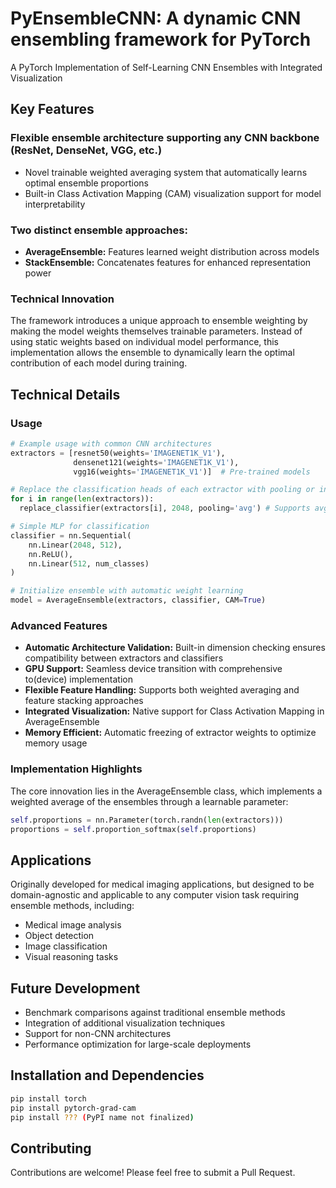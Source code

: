 # PyEnsembleCNN: A dynamic CNN ensembling framework for PyTorch
A PyTorch Implementation of Self-Learning CNN Ensembles with Integrated Visualization

## Key Features

### Flexible ensemble architecture supporting any CNN backbone (ResNet, DenseNet, VGG, etc.)
* Novel trainable weighted averaging system that automatically learns optimal ensemble proportions
* Built-in Class Activation Mapping (CAM) visualization support for model interpretability

### Two distinct ensemble approaches:
* **AverageEnsemble:** Features learned weight distribution across models
* **StackEnsemble:** Concatenates features for enhanced representation power 

### Technical Innovation
The framework introduces a unique approach to ensemble weighting by making the model weights themselves trainable parameters. Instead of using static weights based on individual model performance, this implementation allows the ensemble to dynamically learn the optimal contribution of each model during training.

## Technical Details

### Usage
```python
# Example usage with common CNN architectures
extractors = [resnet50(weights='IMAGENET1K_V1'),
              densenet121(weights='IMAGENET1K_V1'),
              vgg16(weights='IMAGENET1K_V1')]  # Pre-trained models

# Replace the classification heads of each extractor with pooling or interpolation (downscaling vs upscaling)
for i in range(len(extractors)):
  replace_classifier(extractors[i], 2048, pooling='avg') # Supports avg and max pooling

# Simple MLP for classification
classifier = nn.Sequential(
    nn.Linear(2048, 512),
    nn.ReLU(),
    nn.Linear(512, num_classes)
)

# Initialize ensemble with automatic weight learning
model = AverageEnsemble(extractors, classifier, CAM=True)
```

### Advanced Features

* **Automatic Architecture Validation:** Built-in dimension checking ensures compatibility between extractors and classifiers
* **GPU Support:** Seamless device transition with comprehensive to(device) implementation
* **Flexible Feature Handling:** Supports both weighted averaging and feature stacking approaches
* **Integrated Visualization:** Native support for Class Activation Mapping in AverageEnsemble
* **Memory Efficient:** Automatic freezing of extractor weights to optimize memory usage

### Implementation Highlights
The core innovation lies in the AverageEnsemble class, which implements a weighted average of the ensembles through a learnable parameter:
```python
self.proportions = nn.Parameter(torch.randn(len(extractors)))
proportions = self.proportion_softmax(self.proportions)
```

## Applications
Originally developed for medical imaging applications, but designed to be domain-agnostic and applicable to any computer vision task requiring ensemble methods, including:

* Medical image analysis
* Object detection
* Image classification
* Visual reasoning tasks

## Future Development
* Benchmark comparisons against traditional ensemble methods
* Integration of additional visualization techniques
* Support for non-CNN architectures
* Performance optimization for large-scale deployments

## Installation and Dependencies
```bash
pip install torch
pip install pytorch-grad-cam
pip install ??? (PyPI name not finalized)
```

## Contributing
Contributions are welcome! Please feel free to submit a Pull Request.
